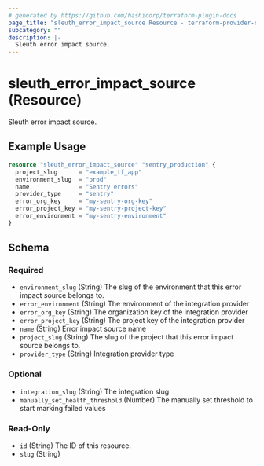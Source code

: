 ```yaml
---
# generated by https://github.com/hashicorp/terraform-plugin-docs
page_title: "sleuth_error_impact_source Resource - terraform-provider-sleuth"
subcategory: ""
description: |-
  Sleuth error impact source.
---
```


# sleuth_error_impact_source (Resource)

Sleuth error impact source.

## Example Usage

```terraform
resource "sleuth_error_impact_source" "sentry_production" {
  project_slug      = "example_tf_app"
  environment_slug  = "prod"
  name              = "Sentry errors"
  provider_type     = "sentry"
  error_org_key     = "my-sentry-org-key"
  error_project_key = "my-sentry-project-key"
  error_environment = "my-sentry-environment"
}
```

<!-- schema generated by tfplugindocs -->
## Schema

### Required

- `environment_slug` (String) The slug of the environment that this error impact source belongs to.
- `error_environment` (String) The environment of the integration provider
- `error_org_key` (String) The organization key of the integration provider
- `error_project_key` (String) The project key of the integration provider
- `name` (String) Error impact source name
- `project_slug` (String) The slug of the project that this error impact source belongs to.
- `provider_type` (String) Integration provider type

### Optional

- `integration_slug` (String) The integration slug
- `manually_set_health_threshold` (Number) The manually set threshold to start marking failed values

### Read-Only

- `id` (String) The ID of this resource.
- `slug` (String)



